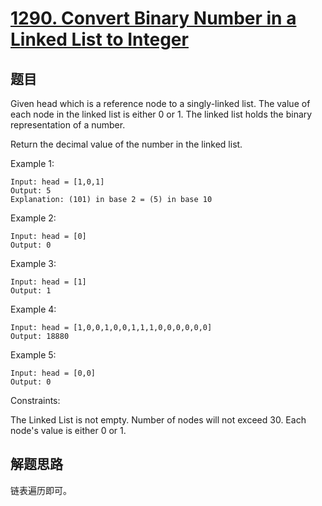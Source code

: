 # [1290. Convert Binary Number in a Linked List to Integer](https://leetcode.com/problems/convert-binary-number-in-a-linked-list-to-integer/)

## 题目
Given head which is a reference node to a singly-linked list. The value of each node in the linked list is either 0 or 1. The linked list holds the binary representation of a number.

Return the decimal value of the number in the linked list.

 

Example 1:

```
Input: head = [1,0,1]
Output: 5
Explanation: (101) in base 2 = (5) in base 10
```
Example 2:
```
Input: head = [0]
Output: 0
```
Example 3:
```
Input: head = [1]
Output: 1
```
Example 4:
```
Input: head = [1,0,0,1,0,0,1,1,1,0,0,0,0,0,0]
Output: 18880
```
Example 5:
```
Input: head = [0,0]
Output: 0
``` 

Constraints:

The Linked List is not empty.
Number of nodes will not exceed 30.
Each node's value is either 0 or 1.

## 解题思路
链表遍历即可。
